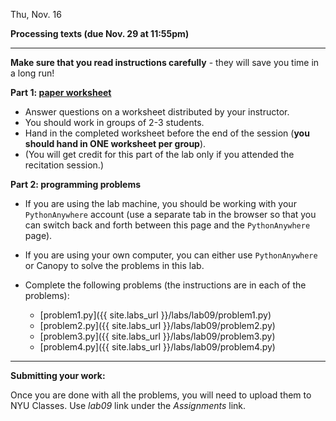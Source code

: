 <div class="recitation">



<div class="column_date">
<p markdown="block">

Thu, Nov. 16

</p>
</div>


<div class="column_recitation" >
<p markdown="block">


__Processing texts (due Nov. 29 at 11:55pm)__

---

__Make sure that you read instructions carefully__ - they will save you
time in a long run! 

__Part 1:  [paper worksheet](labs/lab09/lab09.pdf)__ 
- Answer questions on a worksheet distributed by your instructor.
- You should work in groups of 2-3 students. 
- Hand in the completed worksheet before the end of the session 
(__you should hand in ONE worksheet per group__). 
- (You will get credit for this part of the lab only if you attended the recitation session.)

__Part 2: programming problems__ 

- If you are using the lab machine, you should be working with 
your `PythonAnywhere` account (use a separate tab in the browser so
that you can switch back and forth between this page and the `PythonAnywhere` 
page). 
- If you are using your own computer, you can either use `PythonAnywhere` or 
Canopy to solve the problems in this lab. 

- Complete the following problems (the instructions are in each of the problems): 
    - [problem1.py]({{ site.labs_url }}/labs/lab09/problem1.py)
    - [problem2.py]({{ site.labs_url }}/labs/lab09/problem2.py)
    - [problem3.py]({{ site.labs_url }}/labs/lab09/problem3.py)
    - [problem4.py]({{ site.labs_url }}/labs/lab09/problem4.py)


--- 

__Submitting your work:__

Once you are done with all the problems, you will need to upload them to 
NYU Classes. Use _lab09_ link under the _Assignments_ link. 


</p>
</div>


</div>
